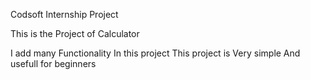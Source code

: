 Codsoft Internship Project 

This is the Project of Calculator

I add many Functionality In this project This project is Very simple And usefull for beginners 
